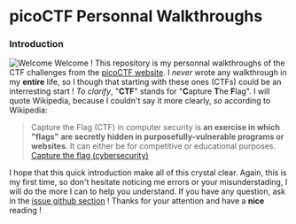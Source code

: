 # picoCTF Personnal Walkthroughs
### Introduction
![Welcome](https://media.tenor.com/Xw9NRtyNMb4AAAAC/simpson.gif)
Welcome !
This repository is my personnal walkthroughs of the CTF challenges from the [picoCTF website](https://picoctf.org/).
I _never_ wrote any walkthrough in my **entire** life, so I though that starting with these ones (CTFs) could be an interresting start !
*To clarify*, "**CTF**" stands for "**C**apture **T**he **F**lag". I will quote Wikipedia, because I couldn't say it more clearly, *so* according to Wikipedia: 
>Capture the Flag (CTF) in computer security is **an exercise in which "flags" are secretly hidden in purposefully-vulnerable programs or websites**. It can either be for competitive or educational purposes.
>[Capture the flag (cybersecurity)](https://en.wikipedia.org/wiki/Capture_the_flag_(cybersecurity)#:~:text=Capture%20the%20Flag%20(CTF)%20in,for%20competitive%20or%20educational%20purposes.)

I hope that this quick introduction make all of this crystal clear. Again, this is my first time, so don't hesitate noticing me errors or your misunderstading, I will do the more I can to help you understand. If you have any question, ask in the [issue github section](https://github.com/smoothwastaken/picoCTF-Personnal-Walkthroughs/issues?q=)  !
Thanks for your attention and have a **nice** reading ! 
